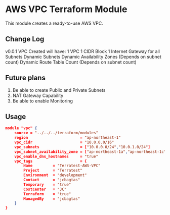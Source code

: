 # AWS VPC Terraform Module
This module creates a ready-to-use AWS VPC.

## Change Log
v0.0.1
VPC Created will have:
1 VPC
1 CIDR Block
1 Internet Gateway for all Subnets
Dynamic Subnets
Dynamic Availability Zones (Depends on subnet count)
Dynamic Route Table Count (Depends on subnet count)

## Future plans
1. Be able to create Public and Private Subnets
2. NAT Gateway Capability
3. Be able to enable Monitoring

## Usage
```json
module "vpc" {
    source = "../../../terraform/modules"
    region                       = "ap-northeast-1"
    vpc_cidr                     = "10.0.0.0/16"
    vpc_subnets                  = ["10.0.0.0/24","10.0.1.0/24"]
    vpc_subnet_availability_zone = ["ap-northeast-1a","ap-northeast-1c"]
    vpc_enable_dns_hostnames     = "true"
    vpc_tags                     = {
        Name         = "Terratest-AWS-VPC"
        Project      = "Terratest"
        Environment  = "development"
        Contact      = "jcbagtas"
        Temporary    = "true"
        CostCenter   = "JC"
        Terraform    = "true"
        ManagedBy    = "jcbagtas"
    }
}
```